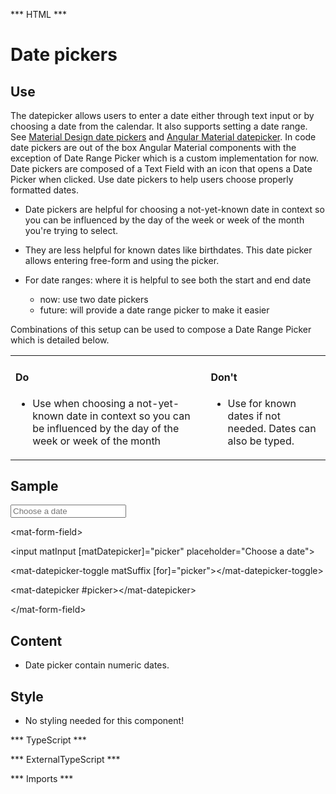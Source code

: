 *** HTML ***

# Date pickers

## Use

The datepicker allows users to enter a date either through text input or by choosing a date from the calendar. It also supports setting a date range. See [Material Design date pickers](https://material.io/guidelines/components/pickers.html#pickers-date-pickers) and [Angular Material datepicker](https://material.angular.io/components/datepicker/overview).
In code date pickers are out of the box Angular Material components with the exception of Date Range Picker which is a custom implementation for now. Date pickers are composed of a Text Field with an icon that opens a Date Picker when clicked.
Use date pickers to help users choose properly formatted dates.

* Date pickers are helpful for choosing a not-yet-known date in context so you can be influenced by the day of the week or week of the month you're trying to select.
    
* They are less helpful for known dates like birthdates. This date picker allows entering free-form and using the picker.
    
* For date ranges: where it is helpful to see both the start and end date
    * now: use two date pickers
    * future: will provide a date range picker to make it easier
        
    
Combinations of this setup can be used to compose a Date Range Picker which is detailed below.

<table>
<tbody>
<tr>
<td>
<h4 id="do">Do</h4>

* Use when choosing a not-yet-known date in context so you can be influenced by the day of the week or week of the month  

</td>
<td>
<h4 id="dont">Don't</h4>

* Use for known dates if not needed. Dates can also be typed.
    
</td>
</tr>
</tbody>
</table>

## Sample
<mat-tab-group>
    <mat-tab label="Component Sample">
        <mat-form-field>
            <input matInput [matDatepicker]="picker" placeholder="Choose a date">
            <mat-datepicker-toggle matSuffix [for]="picker"></mat-datepicker-toggle>
            <mat-datepicker #picker></mat-datepicker>
        </mat-form-field>
    </mat-tab>
    <mat-tab label="HTML">
        <p>&lt;mat-form-field&gt;</p>
        <p>    &lt;input matInput [matDatepicker]=&quot;picker&quot; placeholder=&quot;Choose a date&quot;&gt;</p>
        <p>    &lt;mat-datepicker-toggle matSuffix [for]=&quot;picker&quot;&gt;&lt;/mat-datepicker-toggle&gt;</p>
        <p>    &lt;mat-datepicker #picker&gt;&lt;/mat-datepicker&gt;</p>
        <p>&lt;/mat-form-field&gt;</p>
    </mat-tab>
</mat-tab-group>

## Content

* Date picker contain numeric dates. 

## Style

* No styling needed for this component!

*** TypeScript *** 



*** ExternalTypeScript ***

*** Imports ***